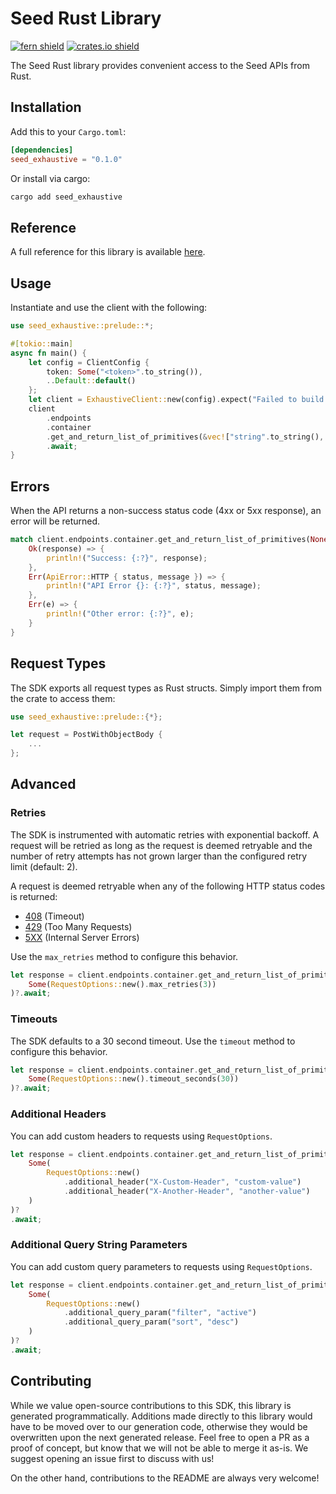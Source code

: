 # Seed Rust Library

[![fern shield](https://img.shields.io/badge/%F0%9F%8C%BF-Built%20with%20Fern-brightgreen)](https://buildwithfern.com?utm_source=github&utm_medium=github&utm_campaign=readme&utm_source=Seed%2FRust)
[![crates.io shield](https://img.shields.io/crates/v/seed_exhaustive)](https://crates.io/crates/seed_exhaustive)

The Seed Rust library provides convenient access to the Seed APIs from Rust.

## Installation

Add this to your `Cargo.toml`:

```toml
[dependencies]
seed_exhaustive = "0.1.0"
```

Or install via cargo:

```sh
cargo add seed_exhaustive
```

## Reference

A full reference for this library is available [here](./reference.md).

## Usage

Instantiate and use the client with the following:

```rust
use seed_exhaustive::prelude::*;

#[tokio::main]
async fn main() {
    let config = ClientConfig {
        token: Some("<token>".to_string()),
        ..Default::default()
    };
    let client = ExhaustiveClient::new(config).expect("Failed to build client");
    client
        .endpoints
        .container
        .get_and_return_list_of_primitives(&vec!["string".to_string(), "string".to_string()], None)
        .await;
}
```

## Errors

When the API returns a non-success status code (4xx or 5xx response), an error will be returned.

```rust
match client.endpoints.container.get_and_return_list_of_primitives(None)?.await {
    Ok(response) => {
        println!("Success: {:?}", response);
    },
    Err(ApiError::HTTP { status, message }) => {
        println!("API Error {}: {:?}", status, message);
    },
    Err(e) => {
        println!("Other error: {:?}", e);
    }
}
```

## Request Types

The SDK exports all request types as Rust structs. Simply import them from the crate to access them:

```rust
use seed_exhaustive::prelude::{*};

let request = PostWithObjectBody {
    ...
};
```

## Advanced

### Retries

The SDK is instrumented with automatic retries with exponential backoff. A request will be retried as long
as the request is deemed retryable and the number of retry attempts has not grown larger than the configured
retry limit (default: 2).

A request is deemed retryable when any of the following HTTP status codes is returned:

- [408](https://developer.mozilla.org/en-US/docs/Web/HTTP/Status/408) (Timeout)
- [429](https://developer.mozilla.org/en-US/docs/Web/HTTP/Status/429) (Too Many Requests)
- [5XX](https://developer.mozilla.org/en-US/docs/Web/HTTP/Status/500) (Internal Server Errors)

Use the `max_retries` method to configure this behavior.

```rust
let response = client.endpoints.container.get_and_return_list_of_primitives(
    Some(RequestOptions::new().max_retries(3))
)?.await;
```

### Timeouts

The SDK defaults to a 30 second timeout. Use the `timeout` method to configure this behavior.

```rust
let response = client.endpoints.container.get_and_return_list_of_primitives(
    Some(RequestOptions::new().timeout_seconds(30))
)?.await;
```

### Additional Headers

You can add custom headers to requests using `RequestOptions`.

```rust
let response = client.endpoints.container.get_and_return_list_of_primitives(
    Some(
        RequestOptions::new()
            .additional_header("X-Custom-Header", "custom-value")
            .additional_header("X-Another-Header", "another-value")
    )
)?
.await;
```

### Additional Query String Parameters

You can add custom query parameters to requests using `RequestOptions`.

```rust
let response = client.endpoints.container.get_and_return_list_of_primitives(
    Some(
        RequestOptions::new()
            .additional_query_param("filter", "active")
            .additional_query_param("sort", "desc")
    )
)?
.await;
```

## Contributing

While we value open-source contributions to this SDK, this library is generated programmatically.
Additions made directly to this library would have to be moved over to our generation code,
otherwise they would be overwritten upon the next generated release. Feel free to open a PR as
a proof of concept, but know that we will not be able to merge it as-is. We suggest opening
an issue first to discuss with us!

On the other hand, contributions to the README are always very welcome!
